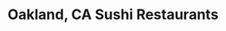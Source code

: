 ---
layout: city
title: Oakland, CA Sushi Restaurants
permalink: /california/oakland/
stateAbbr: CA
stateName: California
cityName: Oakland
---